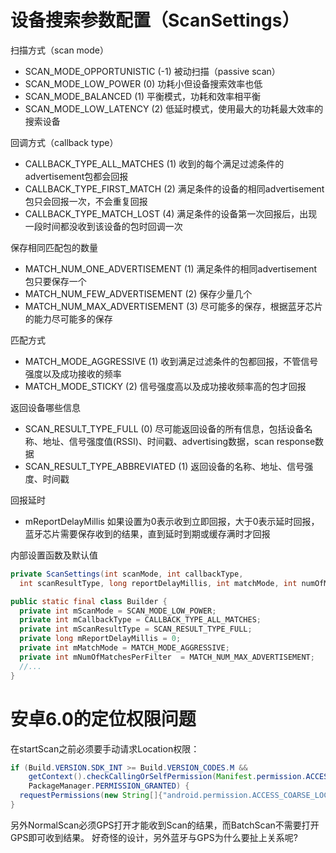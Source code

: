 

# 设备搜索参数配置（ScanSettings）

扫描方式（scan mode）
- SCAN_MODE_OPPORTUNISTIC (-1) 被动扫描（passive scan）
- SCAN_MODE_LOW_POWER (0) 功耗小但设备搜索效率也低
- SCAN_MODE_BALANCED (1) 平衡模式，功耗和效率相平衡
- SCAN_MODE_LOW_LATENCY (2) 低延时模式，使用最大的功耗最大效率的搜索设备

回调方式（callback type）
- CALLBACK_TYPE_ALL_MATCHES (1) 收到的每个满足过滤条件的advertisement包都会回报
- CALLBACK_TYPE_FIRST_MATCH (2) 满足条件的设备的相同advertisement包只会回报一次，不会重复回报
- CALLBACK_TYPE_MATCH_LOST (4) 满足条件的设备第一次回报后，出现一段时间都没收到该设备的包时回调一次

保存相同匹配包的数量
- MATCH_NUM_ONE_ADVERTISEMENT (1) 满足条件的相同advertisement包只要保存一个
- MATCH_NUM_FEW_ADVERTISEMENT (2) 保存少量几个
- MATCH_NUM_MAX_ADVERTISEMENT (3) 尽可能多的保存，根据蓝牙芯片的能力尽可能多的保存

匹配方式
- MATCH_MODE_AGGRESSIVE (1) 收到满足过滤条件的包都回报，不管信号强度以及成功接收的频率
- MATCH_MODE_STICKY (2) 信号强度高以及成功接收频率高的包才回报

返回设备哪些信息
- SCAN_RESULT_TYPE_FULL (0) 尽可能返回设备的所有信息，包括设备名称、地址、信号强度值(RSSI)、时间戳、advertising数据，scan response数据
- SCAN_RESULT_TYPE_ABBREVIATED (1) 返回设备的名称、地址、信号强度、时间戳

回报延时
- mReportDelayMillis 如果设置为0表示收到立即回报，大于0表示延时回报，蓝牙芯片需要保存收到的结果，直到延时到期或缓存满时才回报

内部设置函数及默认值
```java
private ScanSettings(int scanMode, int callbackType, 
  int scanResultType, long reportDelayMillis, int matchMode, int numOfMatchesPerFilter);

public static final class Builder {
  private int mScanMode = SCAN_MODE_LOW_POWER;
  private int mCallbackType = CALLBACK_TYPE_ALL_MATCHES;
  private int mScanResultType = SCAN_RESULT_TYPE_FULL;
  private long mReportDelayMillis = 0;
  private int mMatchMode = MATCH_MODE_AGGRESSIVE;
  private int mNumOfMatchesPerFilter  = MATCH_NUM_MAX_ADVERTISEMENT;
  //...
}
```

# 安卓6.0的定位权限问题

在startScan之前必须要手动请求Location权限：
```java
if (Build.VERSION.SDK_INT >= Build.VERSION_CODES.M &&
    getContext().checkCallingOrSelfPermission(Manifest.permission.ACCESS_COARSE_LOCATION) !=
    PackageManager.PERMISSION_GRANTED) {
  requestPermissions(new String[]{"android.permission.ACCESS_COARSE_LOCATION"}, 0);
}
```

另外NormalScan必须GPS打开才能收到Scan的结果，而BatchScan不需要打开GPS即可收到结果。
好奇怪的设计，另外蓝牙与GPS为什么要扯上关系呢?
